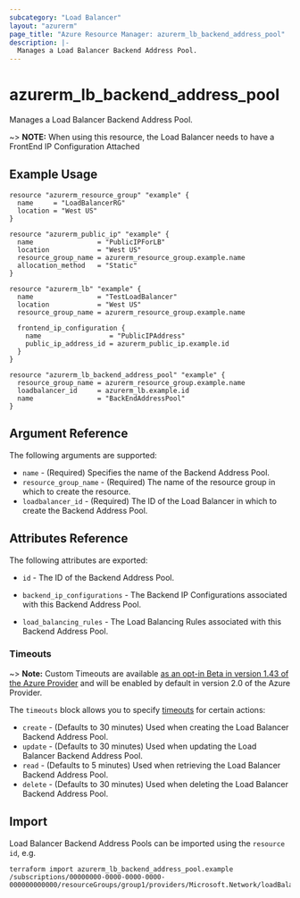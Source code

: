 ```yaml
---
subcategory: "Load Balancer"
layout: "azurerm"
page_title: "Azure Resource Manager: azurerm_lb_backend_address_pool"
description: |-
  Manages a Load Balancer Backend Address Pool.
---
```


# azurerm_lb_backend_address_pool

Manages a Load Balancer Backend Address Pool.

~> **NOTE:** When using this resource, the Load Balancer needs to have a FrontEnd IP Configuration Attached

## Example Usage

```hcl
resource "azurerm_resource_group" "example" {
  name     = "LoadBalancerRG"
  location = "West US"
}

resource "azurerm_public_ip" "example" {
  name                = "PublicIPForLB"
  location            = "West US"
  resource_group_name = azurerm_resource_group.example.name
  allocation_method   = "Static"
}

resource "azurerm_lb" "example" {
  name                = "TestLoadBalancer"
  location            = "West US"
  resource_group_name = azurerm_resource_group.example.name

  frontend_ip_configuration {
    name                 = "PublicIPAddress"
    public_ip_address_id = azurerm_public_ip.example.id
  }
}

resource "azurerm_lb_backend_address_pool" "example" {
  resource_group_name = azurerm_resource_group.example.name
  loadbalancer_id     = azurerm_lb.example.id
  name                = "BackEndAddressPool"
}
```

## Argument Reference

The following arguments are supported:

* `name` - (Required) Specifies the name of the Backend Address Pool.
* `resource_group_name` - (Required) The name of the resource group in which to create the resource.
* `loadbalancer_id` - (Required) The ID of the Load Balancer in which to create the Backend Address Pool.

## Attributes Reference

The following attributes are exported:

* `id` - The ID of the Backend Address Pool.

* `backend_ip_configurations` - The Backend IP Configurations associated with this Backend Address Pool.

* `load_balancing_rules` - The Load Balancing Rules associated with this Backend Address Pool.

### Timeouts

~> **Note:** Custom Timeouts are available [as an opt-in Beta in version 1.43 of the Azure Provider](/docs/providers/azurerm/guides/2.0-beta.html) and will be enabled by default in version 2.0 of the Azure Provider.

The `timeouts` block allows you to specify [timeouts](https://www.terraform.io/docs/configuration/resources.html#timeouts) for certain actions:

* `create` - (Defaults to 30 minutes) Used when creating the Load Balancer Backend Address Pool.
* `update` - (Defaults to 30 minutes) Used when updating the Load Balancer Backend Address Pool.
* `read` - (Defaults to 5 minutes) Used when retrieving the Load Balancer Backend Address Pool.
* `delete` - (Defaults to 30 minutes) Used when deleting the Load Balancer Backend Address Pool.

## Import

Load Balancer Backend Address Pools can be imported using the `resource id`, e.g.

```shell
terraform import azurerm_lb_backend_address_pool.example /subscriptions/00000000-0000-0000-0000-000000000000/resourceGroups/group1/providers/Microsoft.Network/loadBalancers/lb1/backendAddressPools/pool1
```
